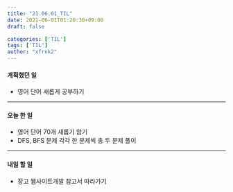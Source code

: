 ```yaml
---
title: "21.06.01_TIL"
date: 2021-06-01T01:20:30+09:00
draft: false

categories: ['TIL']
tags: ['TIL']
author: "xfrnk2"
---
```

#### 계획했던 일
+ 영어 단어 새롭게 공부하기
---
#### 오늘 한 일
+ 영어 단어 70개 새롭기 암기
+ DFS, BFS 문제 각각 한 문제씩 총 두 문제 풀이
---   
#### 내일 할 일 
+ 장고 웹사이트개발 참고서 따라가기
